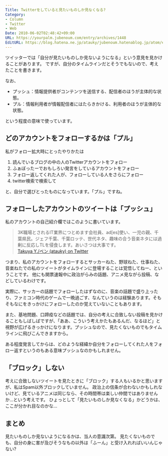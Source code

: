 ```yaml
---
Title: Twitterをしていると見たいものしか見なくなる?
Category:
- Column
- Twitter
- Web
Date: 2010-06-02T02:48:42+09:00
URL: https://yourpalm.jubenoum.com/entry/archives/1448
EditURL: https://blog.hatena.ne.jp/atauky/jubenoum.hatenablog.jp/atom/entry/6653458415120890931
---
```


ツイッターでは「自分が見たいものしか見ないようになる」という意見を見かけることがあります。
ですが、自分のタイムラインだとそうでもないので、考えたことを書きます。

なお、
<ul>
	<li>プッシュ：情報提供者がコンテンツを送信する、配信者のほうが主体的な状態。</li>
	<li>プル：情報利用者が情報配信者にはたらきかける、利用者のほうが主体的な状態。</li>
</ul>
という程度の意味で使っています。


<h2>どのアカウントをフォローするかは「プル」</h2>
私がフォロー拡大時にとったやりかたは
<ol>
	<li>読んでいるブログの中の人のTwitterアカウントをフォロー</li>
	<li>ふぁぼったーでおもしろい発言をしているアカウントをフォロー</li>
	<li>フォロー返してくれた人が、フォローしている人をさらにフォロー</li>
	<li>twitter検索で検索して</li>
</ol>
と、自分で選びとったものになっています。「プル」ですね。

<h2>フォローしたアカウントのツイートは「プッシュ」</h2>
私のアカウントの自己紹介欄ではこのように書いています。

<blockquote cite="http://twitter.com/atauky" title="Takuya Y./ベン (atauky) on Twitter"><p>3K職場とされるIT業界につとめます会社員、ad[es]使い、一児の親、千葉県民。ジェフ千葉、千葉ロッテ、世代ネタ、趣味の合う音楽ネタには過剰に反応しTLを侵食します。あいさつは大事です。 <br /><a href="http://twitter.com/atauky" title="Takuya Y./ベン (atauky) on Twitter">Takuya Y./ベン (atauky) on Twitter</a><br /></p></blockquote>

つまり、私のアカウントをフォローするとサッカーねた、野球ねた、仕事ねた、音楽ねたでの私のツイートがタイムラインに登場することは覚悟してねー、ということです。
他にも開票速報中に政治がらみの話題、アニメ見ながら投稿、などしているわけです。

実際に、サッカーの話題でフォローしたはずなのに、音楽の話題で盛り上ったり、ファミコン時代のゲームで一晩過ごす、なんていうのは経験あります。そもそもなにをきっかけにフォローしたのか覚えていないこともあります。

また、基地問題、口蹄疫などの話題では、自分の考えに合致しない投稿を見かけることもしばしばですが、「ああ、こういう考えかたもあるんだ、なるほど」と視野が広げるきっかけになります。プッシュなので、見たくないものでもタイムラインに飛びこんできますから。

ある程度発言してからは、どのような経緯か自分をフォローしてくれた人をフォロー返すというのもある意味プッシュなのかもしれません。

<h2>「ブロック」しない</h2>
考えに合致しないツイートを見たときに「ブロック」する人もいるかと思いますが、私はSpam以外ブロックしていません。
政治上の信条が合わないかもしれないけど、見ているアニメは同じなら、その時間帯は楽しい仲間ではありませんか…という考えです。
ひょっとして「見たいものしか見なくなる」かどうかは、ここが分かれ目なのかな…

<h2>まとめ</h2>
見たいものしか見ないようになるかは、当人の意識次第。
見たくないものでも、自分の身に害が及びそうなもの以外は「ふーん」と受け入れればいいんじゃない?

